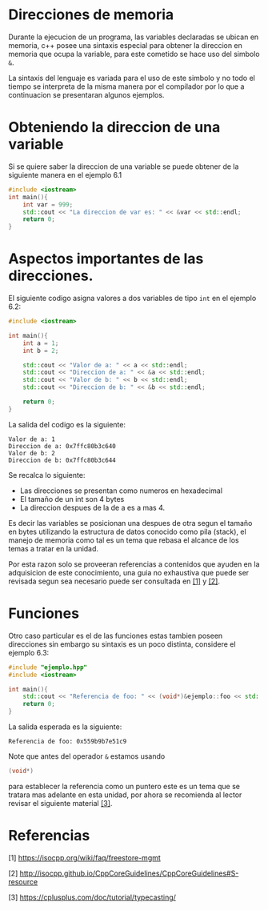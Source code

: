 # Direcciones de memoria
Durante la ejecucion de un programa, las variables
declaradas se ubican en memoria, c++ posee una sintaxis
especial para obtener la direccion en memoria que ocupa
la variable, para este cometido se hace uso del simbolo ```&```.

La sintaxis del lenguaje es variada para el uso de este
simbolo y no todo el tiempo se interpreta de la misma
manera por el compilador por lo que a continuacion se
presentaran algunos ejemplos.


# Obteniendo la direccion de una variable

Si se quiere saber la direccion de una variable
se puede obtener de la siguiente manera en el ejemplo 6.1

```cpp
#include <iostream>
int main(){
	int var = 999;
	std::cout << "La direccion de var es: " << &var << std::endl;
	return 0;
}
```

# Aspectos importantes de las direcciones.

El siguiente codigo asigna valores a dos variables de tipo ```int``` en el ejemplo 6.2:
```cpp
#include <iostream>

int main(){
	int a = 1;
	int b = 2;

	std::cout << "Valor de a: " << a << std::endl;
	std::cout << "Direccion de a: " << &a << std::endl;
	std::cout << "Valor de b: " << b << std::endl;
	std::cout << "Direccion de b: " << &b << std::endl;

	return 0;
}
```
La salida del codigo es la siguiente:
```
Valor de a: 1
Direccion de a: 0x7ffc80b3c640
Valor de b: 2
Direccion de b: 0x7ffc80b3c644
```

Se recalca lo siguiente:

* Las direcciones se presentan como numeros en hexadecimal
* El tamaño de un int son 4 bytes
* La direccion despues de la de a es a mas 4.

Es decir las variables se posicionan una despues de otra segun el tamaño en bytes
utilizando la estructura de datos conocido como pila (stack), el manejo de memoria
como tal es un tema que rebasa el alcance de los temas a tratar en la unidad.

Por esta razon solo se proveeran referencias a contenidos que ayuden en la adquisicion
de este conocimiento, una guia no exhaustiva que puede ser revisada segun sea necesario
puede ser consultada en [[1]](1) y [[2]](2).

# Funciones

Otro caso particular es el de las funciones estas tambien poseen direcciones sin embargo
su sintaxis es un poco distinta, considere el ejemplo 6.3:

```cpp
#include "ejemplo.hpp"
#include <iostream>

int main(){
	std::cout << "Referencia de foo: " << (void*)&ejemplo::foo << std::endl;
	return 0;
}
```
La salida esperada es la siguiente:
```
Referencia de foo: 0x559b9b7e51c9
```
Note que antes del operador ```&``` estamos usando
```cpp
(void*)
```
para establecer la referencia como un puntero este es un tema que se tratara mas adelante
en esta unidad, por ahora se recomienda al lector revisar el siguiente material [[3]](3).
# Referencias

<a id="1">[1]</a>
https://isocpp.org/wiki/faq/freestore-mgmt


<a id="2">[2]</a>
http://isocpp.github.io/CppCoreGuidelines/CppCoreGuidelines#S-resource

<a id="3">[3]</a>
https://cplusplus.com/doc/tutorial/typecasting/
